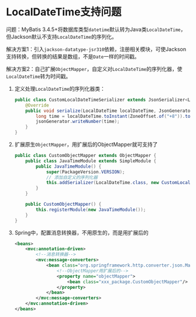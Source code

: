 # LocalDateTime支持问题

问题：MyBatis 3.4.5+将数据库类型`datetime`默认转为Java类`LocalDateTime`，但Jackson默认不支持`LocalDateTime`的序列化。

解决方案1：引入`jackson-datatype-jsr310`依赖，注册相关模块，可使Jackson支持转换，但转换的结果是数组，不是`Date`一样的时间戳。

解决方案2：自己扩展`ObjectMapper`，自定义对`LocalDateTime`的序列化器，使`LocalDateTime`转为时间戳。

1. 定义处理`LocalDateTime`的序列化器类：
    ``` java
    public class CustomLocalDateTimeSerializer extends JsonSerializer<LocalDateTime> {
        @Override
        public void serialize(LocalDateTime localDateTime, JsonGenerator jsonGenerator, SerializerProvider serializerProvider) throws IOException {
            long time = localDateTime.toInstant(ZoneOffset.of("+8")).toEpochMilli();
            jsonGenerator.writeNumber(time);
        }
    }
    ```
2. 扩展原生`ObjectMapper`，用扩展后的ObjectMapper就可支持了
    ``` java
    public class CustomObjectMapper extends ObjectMapper {
        public class JavaTimeModule extends SimpleModule {
            public JavaTimeModule() {
                super(PackageVersion.VERSION);
                // 添加自定义的序列化器
                this.addSerializer(LocalDateTime.class, new CustomLocalDateTimeSerializer());
            }
        }
    
        public CustomObjectMapper() {
            this.registerModule(new JavaTimeModule());
        }
    }
    ```
3. Spring中，配置消息转换器，不用原生的，而是用扩展后的
    ``` xml
    <beans>
        <mvc:annotation-driven>
            <!--消息转换器-->
            <mvc:message-converters>
                <bean class="org.springframework.http.converter.json.MappingJackson2HttpMessageConverter">
                    <!--ObjectMapper用扩展后的-->
                    <property name="objectMapper">
                        <bean class="xxx_package.CustomObjectMapper"/>
                    </property>
                </bean>
            </mvc:message-converters>
        </mvc:annotation-driven>
    </beans>
    ```
